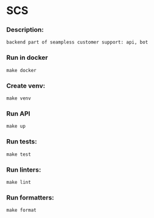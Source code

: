 # SCS

### Description:
    backend part of seampless customer support: api, bot

### Run in docker
    make docker

### Create venv:
    make venv

### Run API
    make up

### Run tests:
    make test

### Run linters:
    make lint

### Run formatters:
    make format
